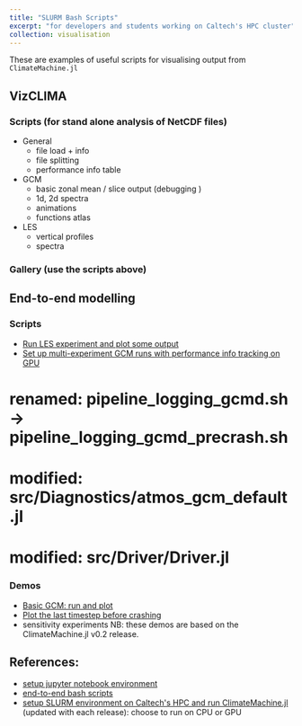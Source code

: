 ```yaml
---
title: "SLURM Bash Scripts"
excerpt: "for developers and students working on Caltech's HPC cluster"
collection: visualisation
---
```


These are examples of useful scripts for visualising output from `ClimateMachine.jl`

## VizCLIMA
### Scripts (for stand alone analysis of NetCDF files)
- General
  - file load + info
  - file splitting
  - performance info table
- GCM
  - basic zonal mean / slice output (debugging )
  - 1d, 2d spectra
  - animations
  - functions atlas
- LES
  - vertical profiles
  - spectra

### Gallery (use the scripts above)

## End-to-end modelling
### Scripts
- [Run LES experiment and plot some output](https://github.com/CliMA/ClimateMachine.jl/wiki/Bash-Run-Scripts)
- [Set up multi-experiment GCM runs with performance info tracking on GPU](https://github.com/CliMA/ClimateMachine.jl/wiki/Bash-Run-Scripts#step-by-step)

#	renamed:    pipeline_logging_gcmd.sh -> pipeline_logging_gcmd_precrash.sh
#	modified:   src/Diagnostics/atmos_gcm_default.jl
#	modified:   src/Driver/Driver.jl

### Demos
- [Basic GCM: run and plot](https://lenkanovak.github.io/_pages/visualisation/demo_basic_gcm/)
- [Plot the last timestep before crashing](https://lenkanovak.github.io/_pages/visualisation/demo_debug_gcm/)
- sensitivity experiments
NB: these demos are based on the ClimateMachine.jl v0.2 release.

## References:
- [setup jupyter notebook environment](https://github.com/CliMA/ClimateMachine.jl/wiki/Visualization)
- [end-to-end bash scripts](https://github.com/CliMA/ClimateMachine.jl/wiki/Bash-Run-Scripts)
- [setup SLURM environment on Caltech's HPC and run ClimateMachine.jl](https://github.com/CliMA/ClimateMachine.jl/wiki/Caltech-Central-Cluster) (updated with each release): choose to run on CPU or GPU

